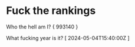 # Fuck the rankings

Who the hell am I?
{ 993140 }

What fucking year is it?
[ 2024-05-04T15:40:00Z ]
